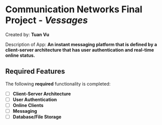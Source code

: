 # Communication Networks Final Project - _Vessages_

Created by: **Tuan Vu**

Description of App: **An instant messaging platform that is defined by a client-server architecture that has user authentication and real-time online status.**

## Required Features

The following **required** functionality is completed:

- [ ] **Client-Server Architecture**
- [ ] **User Authentication**
- [ ] **Online Clients**
- [ ] **Messaging**
- [ ] **Database/File Storage**
